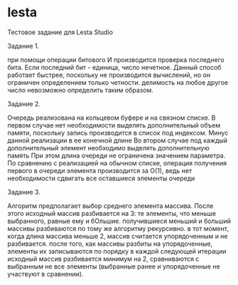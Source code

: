 # lesta
Тестовое задание для Lesta Studio

Задание 1. 

при помощи операции битового И производится проверка последнего бита.
Если последний бит - единица, число нечетное.
Данный способ работает быстрее, поскольку не производится вычислений,
но он ограничен определением только четности. делимость на любое другое 
число невозможно определить таким образом.

Задание 2.

Очередь реализована на кольцевом буфере и на связном списке.
В первом случае нет необходимости выделять дополнительный объем памяти, поскольку 
запись производится в список под индексом. Минус данной реализации в ее конечной
длине
Во втором случае под каждый дополнительный элемент необходимо выделять дополнительную память
При этом длина очереди не ограничена значением параметра.
По сравнению с реализацией на обычном списке, операция получения первого в очереди
элемента производится за О(1), ведь нет необходимости сдвигать все оставшиеся элементы очереди

Задание 3.

Алгоритм предполагает выбор среднего элемента массива.
После этого исходный массив разбивается на 3:
те элементы, что меньше выбранного, равные ему и бОльшие.
получившиеся меньший и больший массивы разбиваются по тому же алгоритму рекурсивно.
в тот момент, когда длина массива меньше 2, массив считается упорядоченным и не разбивается.
после того, как массивы разбиты на упорядоченные, элементы их записываются по порядку
в каждой следующей итерации исходный массив разбивается минимум на 2, сравниваются с выбранным не все элементы
(выбранные ранее и упорядоченные не участвуют в сравнении).